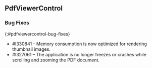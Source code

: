 ## PdfViewerControl

### Bug Fixes
{:#pdfviewercontrol-bug-fixes}
* \#I330841 - Memory consumption is now optimized for rendering thumbnail images.
* \#I327061 – The application is no longer freezes or crashes while scrolling and zooming the PDF document.
